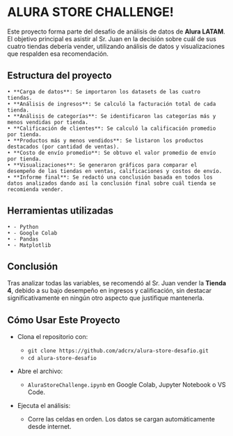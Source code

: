 # **ALURA STORE CHALLENGE!**



Este proyecto forma parte del desafío de análisis de datos de **Alura LATAM**. El objetivo principal es asistir al Sr. Juan en la decisión sobre cuál de sus cuatro tiendas debería vender, utilizando análisis de datos y visualizaciones que respalden esa recomendación.

##  Estructura del proyecto

    • **Carga de datos**: Se importaron los datasets de las cuatro tiendas.
    • **Análisis de ingresos**: Se calculó la facturación total de cada tienda.
    • **Análisis de categorías**: Se identificaron las categorías más y menos vendidas por tienda.
    • **Calificación de clientes**: Se calculó la calificación promedio por tienda.
    • **Productos más y menos vendidos**: Se listaron los productos destacados (por cantidad de ventas).
    • **Costo de envío promedio**: Se obtuvo el valor promedio de envío por tienda.
    • **Visualizaciones**: Se generaron gráficos para comparar el desempeño de las tiendas en ventas, calificaciones y costos de envío.
    • **Informe final**: Se redactó una conclusión basada en todos los datos analizados dando así la conclusión final sobre cuál tienda se recomienda vender.

## Herramientas utilizadas

    • - Python
    • - Google Colab
    • - Pandas
    • - Matplotlib

## Conclusión

Tras analizar todas las variables, se recomendó al Sr. Juan vender la **Tienda 4**, debido a su bajo desempeño en ingresos y calificación, sin destacar significativamente en ningún otro aspecto que justifique mantenerla.

## Cómo Usar Este Proyecto

- Clona el repositorio con:
  - `git clone https://github.com/adcrx/alura-store-desafio.git`
  - `cd alura-store-desafio`

- Abre el archivo:
  - `AluraStoreChallenge.ipynb` en Google Colab, Jupyter Notebook o VS Code.

- Ejecuta el análisis:
  - Corre las celdas en orden. Los datos se cargan automáticamente desde internet.
